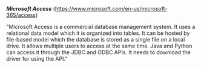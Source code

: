 ***Microsoft Access*** (https://www.microsoft.com/en-us/microsoft-365/access)

"Microsoft Access is a commercial database management system. It uses a relational data model which it is
organized into tables. It can be hosted by file-based model which the database is stored as a single file 
on a local drive. It allows multiple users to access at the same time. Java and Python can access it through the JDBC and ODBC APIs. It needs to download the driver for using the API."

